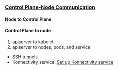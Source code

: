 ### [Control Plane-Node Communication](https://kubernetes.io/docs/concepts/architecture/control-plane-node-communication/)

#### Node to Control Plane

#### Control Plane to node

1. apiserver to kubelet
2. apiserver to nodes, pods, and service

  * SSH tunnels
  * Konnectivity service: [Set up Konnectivity service](https://kubernetes.io/docs/tasks/extend-kubernetes/setup-konnectivity/)
